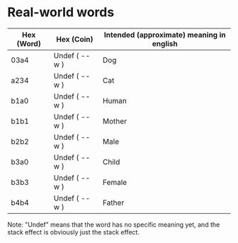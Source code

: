 # Real-world words

Hex (Word) | Hex (Coin)                              | Intended (approximate) meaning in english
---------- | --------------------------------------- | --------------------------------------------------------------------
03a4       | Undef ( -- w )                          | Dog
a234       | Undef ( -- w )                          | Cat
b1a0       | Undef ( -- w )                          | Human
b1b1       | Undef ( -- w )                          | Mother
b2b2       | Undef ( -- w )                          | Male
b3a0       | Undef ( -- w )                          | Child
b3b3       | Undef ( -- w )                          | Female
b4b4       | Undef ( -- w )                          | Father

Note: "Undef" means that the word has no specific meaning yet, and the stack effect is obviously just the stack effect.
